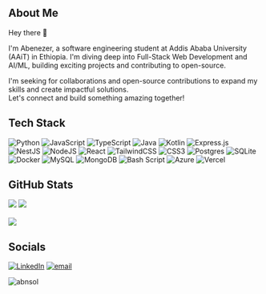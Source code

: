## About Me
Hey there 👋

I'm Abenezer, a software engineering student at Addis Ababa University (AAiT) in Ethiopia. I'm diving deep into Full-Stack Web Development and AI/ML, building exciting projects and contributing to open-source.

I'm seeking for collaborations and open-source contributions to expand my skills and create impactful solutions. <br>
Let's connect and build something amazing together!

## Tech Stack
<!-- <div align='center'> -->
![Python](https://img.shields.io/badge/python-3670A0?style=for-the-badge&logo=python&logoColor=ffdd54) ![JavaScript](https://img.shields.io/badge/javascript-%23323330.svg?style=for-the-badge&logo=javascript&logoColor=%23F7DF1E) ![TypeScript](https://img.shields.io/badge/typescript-%23007ACC.svg?style=for-the-badge&logo=typescript&logoColor=white) ![Java](https://img.shields.io/badge/java-%23ED8B00.svg?style=for-the-badge&logo=openjdk&logoColor=white)  ![Kotlin](https://img.shields.io/badge/kotlin-%237F52FF.svg?style=for-the-badge&logo=kotlin&logoColor=white)  ![Express.js](https://img.shields.io/badge/express.js-%23404d59.svg?style=for-the-badge&logo=express&logoColor=%2361DAFB) ![NestJS](https://img.shields.io/badge/nestjs-%23E0234E.svg?style=for-the-badge&logo=nestjs&logoColor=white) ![NodeJS](https://img.shields.io/badge/node.js-6DA55F?style=for-the-badge&logo=node.js&logoColor=white) ![React](https://img.shields.io/badge/react-%2320232a.svg?style=for-the-badge&logo=react&logoColor=%2361DAFB) ![TailwindCSS](https://img.shields.io/badge/tailwindcss-%2338B2AC.svg?style=for-the-badge&logo=tailwind-css&logoColor=white) ![CSS3](https://img.shields.io/badge/css3-%231572B6.svg?style=for-the-badge&logo=css3&logoColor=white) ![Postgres](https://img.shields.io/badge/postgres-%23316192.svg?style=for-the-badge&logo=postgresql&logoColor=white) ![SQLite](https://img.shields.io/badge/sqlite-%2307405e.svg?style=for-the-badge&logo=sqlite&logoColor=white) ![Docker](https://img.shields.io/badge/docker-%230db7ed.svg?style=for-the-badge&logo=docker&logoColor=white) ![MySQL](https://img.shields.io/badge/mysql-4479A1.svg?style=for-the-badge&logo=mysql&logoColor=white) ![MongoDB](https://img.shields.io/badge/MongoDB-%234ea94b.svg?style=for-the-badge&logo=mongodb&logoColor=white) ![Bash Script](https://img.shields.io/badge/bash_script-%23121011.svg?style=for-the-badge&logo=gnu-bash&logoColor=white)   ![Azure](https://img.shields.io/badge/azure-%230072C6.svg?style=for-the-badge&logo=microsoftazure&logoColor=white) ![Vercel](https://img.shields.io/badge/vercel-%23000000.svg?style=for-the-badge&logo=vercel&logoColor=white)
<!-- </div> -->
## GitHub Stats
![](https://github-readme-stats.vercel.app/api/top-langs/?username=abnsol&theme=dark&hide_border=false&include_all_commits=false&count_private=false&layout=compact&exclude_repo=Competitive-Programming&hide=Cython,C)
![](https://github-readme-stats.vercel.app/api?username=abnsol&show_icons=true&theme=radical&hide_border=false&include_all_commits=false&count_private=false&hide=issues)
<br>
<br >
![](https://nirzak-streak-stats.vercel.app/?user=abnsol&theme=dark&hide_border=false)<br >

## Socials
[![LinkedIn](https://img.shields.io/badge/LinkedIn-%230077B5.svg?logo=linkedin&logoColor=white)](https://linkedin.com/in/abenezer-solomon) [![email](https://img.shields.io/badge/Email-D14836?logo=gmail&logoColor=white)](mailto:abnsoltibebe@gmail.com) 

<p align="left"> <img src="https://komarev.com/ghpvc/?username=abnsol&label=Profile%20views&color=0e75b6&style=flat" alt="abnsol" /> </p>
